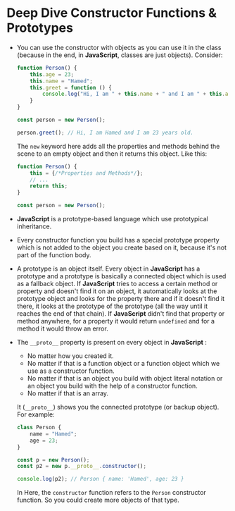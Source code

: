 # Deep Dive Constructor Functions & Prototypes

- You can use the constructor with objects as you can use it in the class (because in the end, in **JavaScript**, classes are just objects). Consider:

    ```js
    function Person() {
        this.age = 23;
        this.name = "Hamed";
        this.greet = function () {
            console.log("Hi, I am " + this.name + " and I am " + this.age + " years old.");
        }
    }

    const person = new Person();

    person.greet(); // Hi, I am Hamed and I am 23 years old.
    ```

    The `new` keyword here adds all the properties and methods behind the scene to an empty object and then it returns this object. Like this:

    ```js
    function Person() {
        this = {/*Properties and Methods*/};
        // ...
        return this;
    }

    const person = new Person();
    ```

- **JavaScript** is a prototype-based language which use prototypical inheritance.
- Every constructor function you build has a special prototype property which is not added to the object you create based on it, because it's not part of the function body.
- A prototype is an object itself. Every object in **JavaScript** has a prototype and a prototype is basically a connected object which is used as a fallback object. If **JavaScript** tries to access a certain method or property and doesn't find it on an object, it automatically looks at the prototype object and looks for the property there and if it doesn't find it there, it looks at the prototype of the prototype (all the way until it reaches the end of that chain). If **JavaScript** didn't find that property or method anywhere, for a property it would return `undefined` and for a method it would throw an error.
- The `__proto__` property is present on every object in **JavaScript** :
  - No matter how you created it.
  - No matter if that is a function object or a function object which we use as a constructor function.
  - No matter if that is an object you build with object literal notation or an object you build with the help of a constructor function.
  - No matter if that is an array.
  
  It (`__proto__`) shows you the connected prototype (or backup object). For example:

  ```js
  class Person {
      name = "Hamed";
      age = 23;
  }

  const p = new Person();
  const p2 = new p.__proto__.constructor();

  console.log(p2); // Person { name: 'Hamed', age: 23 }
  ```

  In Here, the `constructor` function refers to the `Person` constructor function. So you could create more objects of that type.
